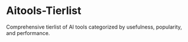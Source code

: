 # Aitools-Tierlist
Comprehensive tierlist of AI tools categorized by usefulness, popularity, and performance.
